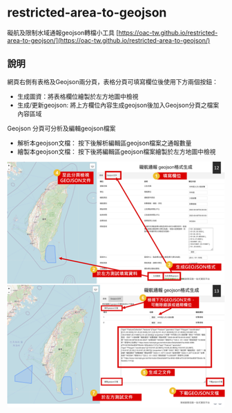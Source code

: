# restricted-area-to-geojson
礙航及限制水域通報geojson轉檔小工具
[https://oac-tw.github.io/restricted-area-to-geojson/](https://oac-tw.github.io/restricted-area-to-geojson/)


## 說明

網頁右側有表格及Geojson兩分頁，表格分頁可填寫欄位後使用下方兩個按鈕：

* 生成圖資：將表格欄位繪製於左方地圖中檢視
* 生成/更新geojson: 將上方欄位內容生成geojson後加入Geojson分頁之檔案內容區域

Geojson 分頁可分析及編輯geojson檔案

* 解析本geojson文檔： 按下後解析編輯區geojson檔案之通報數量
* 繪製本geojson文檔： 按下後將編輯區geojson檔案繪製於左方地圖中檢視

![tutorial1](src/tutorial1.jpg)
![tutorial2](src/tutorial2.jpg)